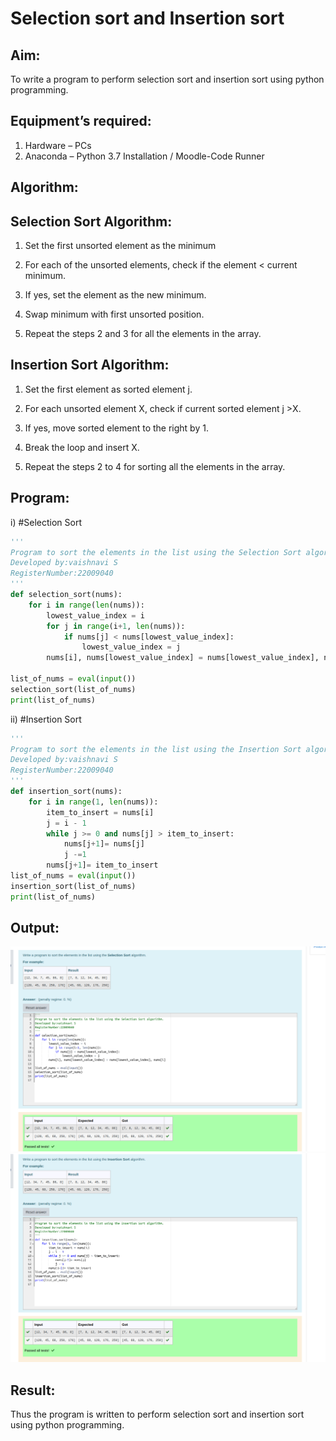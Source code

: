 # Selection sort and Insertion sort

## Aim:

To write a program to perform selection sort and insertion sort using python programming.

## Equipment’s required:

1.	Hardware – PCs
2.	Anaconda – Python 3.7 Installation / Moodle-Code Runner

## Algorithm:

## Selection Sort Algorithm:

1.	Set the first unsorted element as the minimum

2.	For each of the unsorted elements, check if the element < current minimum.

3.	If yes, set the element as the new minimum.

4.	Swap minimum with first unsorted position.

5.	Repeat the steps 2 and 3 for all the elements in the array.

## Insertion Sort Algorithm:

1.	Set the first element as sorted element j.

2.	For each unsorted element X, check if current sorted element j >X.

3.	If yes, move sorted element to the right by 1.

4.	Break the loop and insert X.

5.	Repeat the steps 2 to 4 for sorting all the elements in the array.
## Program:
i)	#Selection Sort
```python
'''
Program to sort the elements in the list using the Selection Sort algorithm.
Developed by:vaishnavi S
RegisterNumber:22009040 
'''
def selection_sort(nums):
    for i in range(len(nums)):
        lowest_value_index = i
        for j in range(i+1, len(nums)):
            if nums[j] < nums[lowest_value_index]:
                lowest_value_index = j
        nums[i], nums[lowest_value_index] = nums[lowest_value_index], nums[i]
        
list_of_nums = eval(input())
selection_sort(list_of_nums)
print(list_of_nums)
```
ii)	#Insertion Sort
```python
''' 
Program to sort the elements in the list using the Insertion Sort algorithm.
Developed by:vaishnavi S
RegisterNumber:22009040
'''
def insertion_sort(nums):
    for i in range(1, len(nums)):
        item_to_insert = nums[i]
        j = i - 1
        while j >= 0 and nums[j] > item_to_insert:
            nums[j+1]= nums[j]
            j -=1
        nums[j+1]= item_to_insert
list_of_nums = eval(input())
insertion_sort(list_of_nums)
print(list_of_nums)
```

## Output:

![](./cd.png)
![](./cd2.png)

## Result:
Thus the program is written to perform selection sort and insertion sort using python programming.
